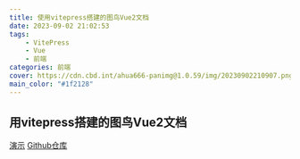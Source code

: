 ```yaml
---
title: 使用vitepress搭建的图鸟Vue2文档
date: 2023-09-02 21:02:53
tags: 
    - VitePress
    - Vue
    - 前端
categories: 前端
cover: https://cdn.cbd.int/ahua666-panimg@1.0.59/img/20230902210907.png
main_color: "#1f2128"
---
```


## 用vitepress搭建的图鸟Vue2文档


[演示](http://docs.ahuaaa.cn)
[Github仓库](https://github.com/ahua666/Tuniao-Vue2-Doc)
